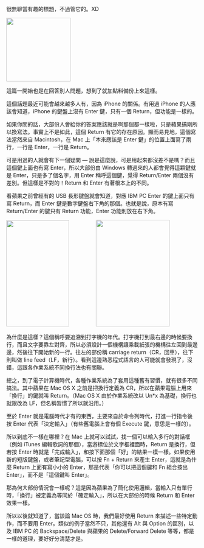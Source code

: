 很無聊當有趣的標題，不過管它的。XD

[<img title="iPhone Keyboard (Vertical)" src="http://lh3.ggpht.com/_U8003MaCwnM/TJZpxJMcHYI/AAAAAAAABqE/NnlyNcjpn-w/s800/iphone_keyboard_vertical.png" alt="" width="169" height="167" />](http://picasaweb.google.com/lh/photo/4xToiWsDxkUyC_WEAdGj_ELNNXm9fiZNGPgajya8deI?feat=embedwebsite)

這篇一開始也是在回答別人問題，想到了就加點料備份上來這樣。

這個話題最近可能會越來越多人有，因為 iPhone 的關係。有用過 iPhone 的人應該會知道，iPhone 的鍵盤上沒有 Enter 鍵，只有一個 Return，但功能是一樣的。

如果你問的話，大部份人會給你的答案應該就是啊那個都一樣啦，只是蘋果搞剛所以換寫法。事實上不是如此，這個 Return 有它的存在原因。顯而易見地，這個寫法當然來自 Macintosh，在 Mac 上「本來應該是 Enter 鍵」的位置上面寫了兩行，一行是 Enter，一行是 Return。

可是用過的人就會有下一個疑問 — 說是這麼說，可是用起來都沒差不是嗎？而且這個鍵上面也有寫 Enter，所以大部份由 Windows 轉過來的人都會覺得這顆鍵就是 Enter，只是多了個名字，用 Enter 稱呼這個鍵，覺得 Return/Enter 兩個沒有差別。但這樣是不對的！Return 和 Enter 有著根本上的不同。

看蘋果之前曾經有的 USB 長形鍵盤就會知道，對應 IBM PC Enter 的鍵上面只有寫 Return，而 Enter 鍵是數字鍵盤右下角的那個。也就是說，原本有寫 Return/Enter 的鍵只有 Return 功能，Enter 功能則放在右下角。

[<img title="Apple Keyboard (USB Long Center)" src="http://lh4.ggpht.com/_U8003MaCwnM/TJZq6ZsQpSI/AAAAAAAABqI/eavK032_Ezw/s800/apple-keyboard-wired-long-center.png" alt="" width="165" height="279" />](http://picasaweb.google.com/lh/photo/fe_yUHJ2pLHfR7vf4E4XIELNNXm9fiZNGPgajya8deI?feat=embedwebsite)&nbsp;&nbsp;&nbsp;&nbsp;&nbsp;&nbsp;&nbsp;&nbsp;&nbsp;&nbsp;&nbsp;&nbsp;&nbsp;&nbsp;&nbsp;&nbsp;&nbsp;&nbsp;[<img title="Apple Keyboard (USB Long Right)" src="http://lh4.ggpht.com/_U8003MaCwnM/TJZq6rsLowI/AAAAAAAABqM/oXAdrFDN3wg/s800/apple-keyboard-wired-long-right.png" alt="" width="194" height="280" />](http://picasaweb.google.com/lh/photo/YDHHThxU35bThfHdI1va_0LNNXm9fiZNGPgajya8deI?feat=embedwebsite)

為什麼是這樣？這個稱呼要追溯到打字機的年代。打字機打到最右邊的時候要換行，而且文字要靠左對齊，所以必須設計一個機構讓乘載紙張的機構往左回到最邊邊，然後往下開始新的一行。往左的部份稱 carriage return（CR，回車），往下則叫做 line feed（LF，新行）。看到這邊熟悉程式語言的人可能就會發現了，沒錯，這跟各作業系統不同換行法也有關聯。

總之，到了電子計算機時代，各種作業系統為了套用這種舊有習慣，就有很多不同搞法。其中蘋果在 Mac OS X 之前是把換行定義為 CR，所以在蘋果電腦上用來「換行」的鍵就叫 Return。（Mac OS X 由於作業系統改以 Un*x 為基礎，換行也就跟改為 LF，但名稱習慣了所以就沿用。）

至於 Enter 就是電腦時代才有的東西，主要來自於命令列時代，打進一行指令後按 Enter 代表「決定輸入」（有些舊電腦上會有個 Execute 鍵，意思是一樣的）。

所以到底不一樣在哪裡？在 Mac 上就可以試試，找一個可以輸入多行的對話框（例如 iTunes 編輯歌詞的那個），當游標位於文字框裡面時，Return 是換行，但若按 Enter 時就是「完成輸入」，和按下面那個「好」的結果一模一樣。如果使用新的短版鍵盤，或者筆記型電腦，可以按 Fn + Return 來產生 Enter，這就是為什麼 Return 上面有寫小小的 Enter，那是代表「你可以把這個鍵和 Fn 組合按出 Enter」，而不是「這個鍵叫 Enter」。

那為何大部份情況會一樣呢？這是因為蘋果為了簡化使用邏輯，當輸入只有單行時，「換行」被定義為等同於「確定輸入」，所以在大部份的時候 Return 和 Enter 效果一樣。

所以以後就知道了，當談論 Mac OS 時，我們最好使用 Return 來描述一些特定動作，而不要用 Enter。類似的例子當然不只，其他還有 Alt 與 Option 的區別，以及 IBM PC 的 Backspace/Delete 與蘋果的 Delete/Forward Delete 等等，都是一樣的道理，要好好分清楚才是。
